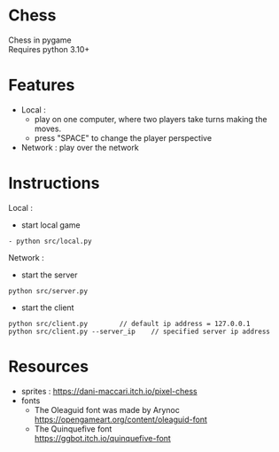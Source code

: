 # Chess
Chess in pygame\
Requires python 3.10+

# Features
- Local : 
	- play on one computer, where two players take turns making the moves.
	- press "SPACE" to change the player perspective
- Network : play over the network
		  
# Instructions

Local :
- start local game
```
- python src/local.py
```
Network :
- start the server
```
python src/server.py
```
- start the client
```
python src/client.py		// default ip address = 127.0.0.1
python src/client.py --server_ip	// specified server ip address
```

# Resources
- sprites : https://dani-maccari.itch.io/pixel-chess
- fonts 
  - The Oleaguid font was made by Arynoc https://opengameart.org/content/oleaguid-font
  - The Quinquefive font\
  https://ggbot.itch.io/quinquefive-font
